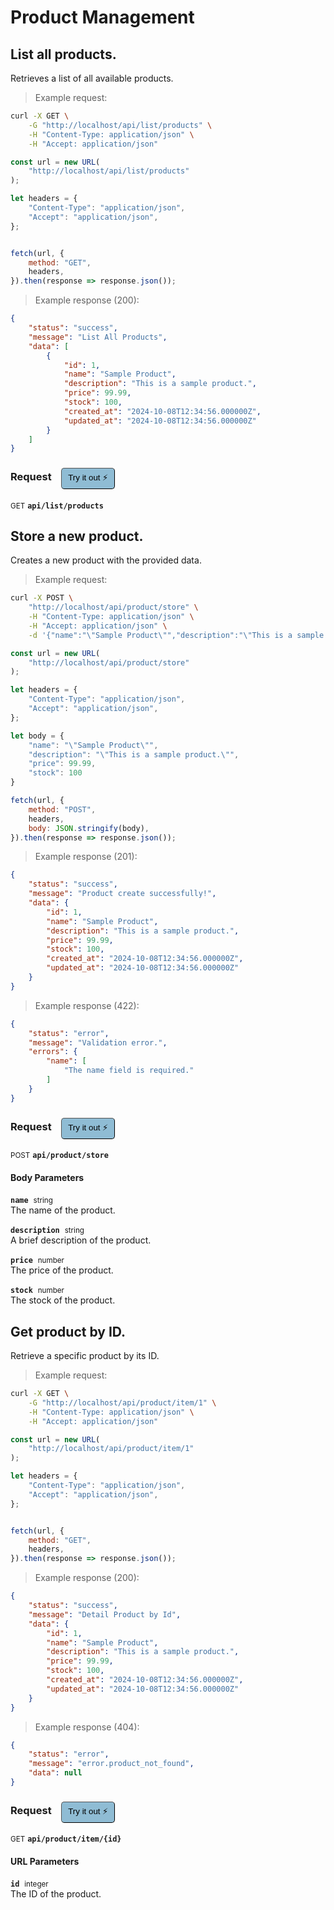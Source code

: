 # Product Management


## List all products.


Retrieves a list of all available products.

> Example request:

```bash
curl -X GET \
    -G "http://localhost/api/list/products" \
    -H "Content-Type: application/json" \
    -H "Accept: application/json"
```

```javascript
const url = new URL(
    "http://localhost/api/list/products"
);

let headers = {
    "Content-Type": "application/json",
    "Accept": "application/json",
};


fetch(url, {
    method: "GET",
    headers,
}).then(response => response.json());
```


> Example response (200):

```json
{
    "status": "success",
    "message": "List All Products",
    "data": [
        {
            "id": 1,
            "name": "Sample Product",
            "description": "This is a sample product.",
            "price": 99.99,
            "stock": 100,
            "created_at": "2024-10-08T12:34:56.000000Z",
            "updated_at": "2024-10-08T12:34:56.000000Z"
        }
    ]
}
```
<div id="execution-results-GETapi-list-products" hidden>
    <blockquote>Received response<span id="execution-response-status-GETapi-list-products"></span>:</blockquote>
    <pre class="json"><code id="execution-response-content-GETapi-list-products"></code></pre>
</div>
<div id="execution-error-GETapi-list-products" hidden>
    <blockquote>Request failed with error:</blockquote>
    <pre><code id="execution-error-message-GETapi-list-products"></code></pre>
</div>
<form id="form-GETapi-list-products" data-method="GET" data-path="api/list/products" data-authed="0" data-hasfiles="0" data-headers='{"Content-Type":"application\/json","Accept":"application\/json"}' onsubmit="event.preventDefault(); executeTryOut('GETapi-list-products', this);">
<h3>
    Request&nbsp;&nbsp;&nbsp;
        <button type="button" style="background-color: #8fbcd4; padding: 5px 10px; border-radius: 5px; border-width: thin;" id="btn-tryout-GETapi-list-products" onclick="tryItOut('GETapi-list-products');">Try it out ⚡</button>
    <button type="button" style="background-color: #c97a7e; padding: 5px 10px; border-radius: 5px; border-width: thin;" id="btn-canceltryout-GETapi-list-products" onclick="cancelTryOut('GETapi-list-products');" hidden>Cancel</button>&nbsp;&nbsp;
    <button type="submit" style="background-color: #6ac174; padding: 5px 10px; border-radius: 5px; border-width: thin;" id="btn-executetryout-GETapi-list-products" hidden>Send Request 💥</button>
    </h3>
<p>
<small class="badge badge-green">GET</small>
 <b><code>api/list/products</code></b>
</p>
</form>


## Store a new product.


Creates a new product with the provided data.

> Example request:

```bash
curl -X POST \
    "http://localhost/api/product/store" \
    -H "Content-Type: application/json" \
    -H "Accept: application/json" \
    -d '{"name":"\"Sample Product\"","description":"\"This is a sample product.\"","price":99.99,"stock":100}'

```

```javascript
const url = new URL(
    "http://localhost/api/product/store"
);

let headers = {
    "Content-Type": "application/json",
    "Accept": "application/json",
};

let body = {
    "name": "\"Sample Product\"",
    "description": "\"This is a sample product.\"",
    "price": 99.99,
    "stock": 100
}

fetch(url, {
    method: "POST",
    headers,
    body: JSON.stringify(body),
}).then(response => response.json());
```


> Example response (201):

```json
{
    "status": "success",
    "message": "Product create successfully!",
    "data": {
        "id": 1,
        "name": "Sample Product",
        "description": "This is a sample product.",
        "price": 99.99,
        "stock": 100,
        "created_at": "2024-10-08T12:34:56.000000Z",
        "updated_at": "2024-10-08T12:34:56.000000Z"
    }
}
```
> Example response (422):

```json
{
    "status": "error",
    "message": "Validation error.",
    "errors": {
        "name": [
            "The name field is required."
        ]
    }
}
```
<div id="execution-results-POSTapi-product-store" hidden>
    <blockquote>Received response<span id="execution-response-status-POSTapi-product-store"></span>:</blockquote>
    <pre class="json"><code id="execution-response-content-POSTapi-product-store"></code></pre>
</div>
<div id="execution-error-POSTapi-product-store" hidden>
    <blockquote>Request failed with error:</blockquote>
    <pre><code id="execution-error-message-POSTapi-product-store"></code></pre>
</div>
<form id="form-POSTapi-product-store" data-method="POST" data-path="api/product/store" data-authed="0" data-hasfiles="0" data-headers='{"Content-Type":"application\/json","Accept":"application\/json"}' onsubmit="event.preventDefault(); executeTryOut('POSTapi-product-store', this);">
<h3>
    Request&nbsp;&nbsp;&nbsp;
        <button type="button" style="background-color: #8fbcd4; padding: 5px 10px; border-radius: 5px; border-width: thin;" id="btn-tryout-POSTapi-product-store" onclick="tryItOut('POSTapi-product-store');">Try it out ⚡</button>
    <button type="button" style="background-color: #c97a7e; padding: 5px 10px; border-radius: 5px; border-width: thin;" id="btn-canceltryout-POSTapi-product-store" onclick="cancelTryOut('POSTapi-product-store');" hidden>Cancel</button>&nbsp;&nbsp;
    <button type="submit" style="background-color: #6ac174; padding: 5px 10px; border-radius: 5px; border-width: thin;" id="btn-executetryout-POSTapi-product-store" hidden>Send Request 💥</button>
    </h3>
<p>
<small class="badge badge-black">POST</small>
 <b><code>api/product/store</code></b>
</p>
<h4 class="fancy-heading-panel"><b>Body Parameters</b></h4>
<p>
<b><code>name</code></b>&nbsp;&nbsp;<small>string</small>  &nbsp;
<input type="text" name="name" data-endpoint="POSTapi-product-store" data-component="body" required  hidden>
<br>
The name of the product.
</p>
<p>
<b><code>description</code></b>&nbsp;&nbsp;<small>string</small>  &nbsp;
<input type="text" name="description" data-endpoint="POSTapi-product-store" data-component="body" required  hidden>
<br>
A brief description of the product.
</p>
<p>
<b><code>price</code></b>&nbsp;&nbsp;<small>number</small>  &nbsp;
<input type="number" name="price" data-endpoint="POSTapi-product-store" data-component="body" required  hidden>
<br>
The price of the product.
</p>
<p>
<b><code>stock</code></b>&nbsp;&nbsp;<small>number</small>  &nbsp;
<input type="number" name="stock" data-endpoint="POSTapi-product-store" data-component="body" required  hidden>
<br>
The stock of the product.
</p>

</form>


## Get product by ID.


Retrieve a specific product by its ID.

> Example request:

```bash
curl -X GET \
    -G "http://localhost/api/product/item/1" \
    -H "Content-Type: application/json" \
    -H "Accept: application/json"
```

```javascript
const url = new URL(
    "http://localhost/api/product/item/1"
);

let headers = {
    "Content-Type": "application/json",
    "Accept": "application/json",
};


fetch(url, {
    method: "GET",
    headers,
}).then(response => response.json());
```


> Example response (200):

```json
{
    "status": "success",
    "message": "Detail Product by Id",
    "data": {
        "id": 1,
        "name": "Sample Product",
        "description": "This is a sample product.",
        "price": 99.99,
        "stock": 100,
        "created_at": "2024-10-08T12:34:56.000000Z",
        "updated_at": "2024-10-08T12:34:56.000000Z"
    }
}
```
> Example response (404):

```json
{
    "status": "error",
    "message": "error.product_not_found",
    "data": null
}
```
<div id="execution-results-GETapi-product-item--id-" hidden>
    <blockquote>Received response<span id="execution-response-status-GETapi-product-item--id-"></span>:</blockquote>
    <pre class="json"><code id="execution-response-content-GETapi-product-item--id-"></code></pre>
</div>
<div id="execution-error-GETapi-product-item--id-" hidden>
    <blockquote>Request failed with error:</blockquote>
    <pre><code id="execution-error-message-GETapi-product-item--id-"></code></pre>
</div>
<form id="form-GETapi-product-item--id-" data-method="GET" data-path="api/product/item/{id}" data-authed="0" data-hasfiles="0" data-headers='{"Content-Type":"application\/json","Accept":"application\/json"}' onsubmit="event.preventDefault(); executeTryOut('GETapi-product-item--id-', this);">
<h3>
    Request&nbsp;&nbsp;&nbsp;
        <button type="button" style="background-color: #8fbcd4; padding: 5px 10px; border-radius: 5px; border-width: thin;" id="btn-tryout-GETapi-product-item--id-" onclick="tryItOut('GETapi-product-item--id-');">Try it out ⚡</button>
    <button type="button" style="background-color: #c97a7e; padding: 5px 10px; border-radius: 5px; border-width: thin;" id="btn-canceltryout-GETapi-product-item--id-" onclick="cancelTryOut('GETapi-product-item--id-');" hidden>Cancel</button>&nbsp;&nbsp;
    <button type="submit" style="background-color: #6ac174; padding: 5px 10px; border-radius: 5px; border-width: thin;" id="btn-executetryout-GETapi-product-item--id-" hidden>Send Request 💥</button>
    </h3>
<p>
<small class="badge badge-green">GET</small>
 <b><code>api/product/item/{id}</code></b>
</p>
<h4 class="fancy-heading-panel"><b>URL Parameters</b></h4>
<p>
<b><code>id</code></b>&nbsp;&nbsp;<small>integer</small>  &nbsp;
<input type="number" name="id" data-endpoint="GETapi-product-item--id-" data-component="url" required  hidden>
<br>
The ID of the product.
</p>
</form>



